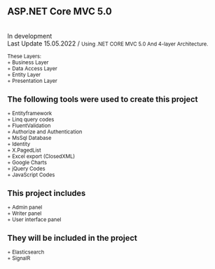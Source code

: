 <h2>ASP.NET Core MVC 5.0</h2>
<br/>
In development
<br/>
Last Update 15.05.2022 /

<small> 
Using .NET CORE MVC 5.0 And 4-layer Architecture.<br/><br/>
These Layers:<br/>
  + Business Layer<br/>
  + Data Access Layer<br/>
  + Entity Layer<br/>
  + Presentation Layer<br/>

  <h2>The following tools were used to create this project</h2> 
+ Entityframework<br/>
+ Linq query codes<br/>
+ FluentValidation<br/>
+ Authorize and Authentication<br/>
+ MsSql Database<br/>
+ Identity <br/>
+ X.PagedList <br/>
+ Excel export (ClosedXML) <br/>
+ Google Charts <br/>
+ jQuery Codes<br/>
+ JavaScript Codes<br/>
  
  
  <h2>This project includes</h2>
+ Admin panel <br/>
+ Writer panel<br/>
+ User interface panel<br/>

 <h2> They will be included in the project</h2>
+ Elasticsearch <br/>
+ SignalR<br/>
</small>
